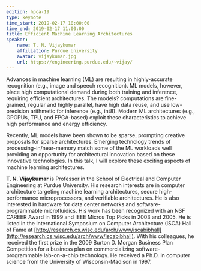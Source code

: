 ```yaml
---
edition: hpca-19
type: keynote
time_start: 2019-02-17 10:00:00
time_end: 2019-02-17 11:00:00
title: Efficient Machine Learning Architectures
speaker:
    name: T. N. Vijaykumar
    affiliation: Purdue University
    avatar: vijaykumar.jpg
    url: https://engineering.purdue.edu/~vijay/
---
```

Advances in machine learning (ML) are resulting in highly-accurate recognition (e.g., image and speech recognition).  ML models, however, place high computational demand during both training and inference, requiring efficient architectures. The models? computations are fine-grained, regular and highly parallel, have high data reuse, and use low-precision arithmetic for inference (e.g., int8).  Modern ML architectures (e.g., GPGPUs, TPU, and FPGA-based) exploit these characteristics to achieve high performance and energy efficiency.

Recently, ML models have been shown to be sparse, prompting creative proposals for sparse architectures.  Emerging technology trends of processing-in/near-memory match some of the ML workloads well providing an opportunity for architectural innovation based on these innovative technologies.  In this talk, I will explore these exciting aspects of machine learning architectures.

**T. N. Vijaykumar** is Professor in the School of Electrical and Computer Engineering at Purdue University. His research interests are in computer architecture targeting machine learning architectures, secure high-performance microprocessors, and verifiable architectures. He is also interested in hardware for data center networks and software-programmable microfluidics. His work has been recognized with an NSF CAREER Award in 1999 and IEEE Micros Top Picks in 2003 and 2005. He is listed in the International Symposium on Computer Architecture (ISCA) Hall of Fame at [http://research.cs.wisc.edu/arch/www/iscabibhall](http://research.cs.wisc.edu/arch/www/iscabibhall). With his colleagues, he received the first prize in the 2009 Burton D. Morgan Business Plan Competition for a business plan on commercializing software-programmable lab-on-a-chip technology. He received a Ph.D. in computer science from the University of Wisconsin-Madison in 1997.